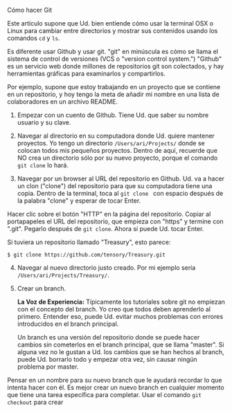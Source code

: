 Cómo hacer Git

Este artículo supone que Ud. bien entiende cómo usar la terminal OSX o Linux para cambiar entre directorios y mostrar sus contenidos usando los comandos `cd` y `ls`.

Es diferente usar Github y usar git. "git" en minúscula es cómo se llama el sistema de control de versiones (VCS o "version control system.") "Github" es un servicio web donde millones de repositorios git son colectados, y hay herramientas gráficas para examinarlos y compartirlos.

Por ejemplo, supone que estoy trabajando en un proyecto que se contiene en un repositorio, y hoy tengo la meta de añadir mi nombre en una lista de colaboradores en un archivo README.

1. Empezar con un cuento de Github. Tiene Ud. que saber su nombre usuario y su clave.

2. Navegar al directorio en su computadora donde Ud. quiere mantener proyectos. Yo tengo un directorio `/Users/ari/Projects/` donde se colocan todos mis pequeños proyectos. Dentro de aquí, recuerde que NO crea un directorio sólo por su nuevo proyecto, porque el comando `git clone` lo hará.

3. Navegar por un browser al URL del repositorio en Github. Ud. va a hacer un clon ("clone") del repositorio para que su computadora tiene una copia. Dentro de la terminal, toca al `git clone ` con espacio después de la palabra "clone" y esperar de tocar Enter.

Hacer clic sobre el botón "HTTP" en la página del repositorio. Copiar al portapapeles el URL del repositorio, que empieza con "https" y termine con ".git". Pegarlo después de `git clone`. Ahora sí puede Ud. tocar Enter.

Si tuviera un repositorio llamado "Treasury", esto parece: 

`$ git clone https://github.com/tensory/Treasury.git`

4. Navegar al nuevo directorio justo creado. Por mi ejemplo sería `/Users/ari/Projects/Treasury/`.

5. Crear un branch.

	__La Voz de Experiencia:__ Típicamente los tutoriales sobre git no empiezan con el concepto del branch. Yo creo que todos deben aprenderlo al primero. Entender eso, puede Ud. evitar muchos problemas con errores introducidos en el branch principal.

	Un branch es una versión del repositorio donde se puede hacer cambios sin cometerlos en el branch principal, que se llama "master". Si alguna vez no le gustan a Ud. los cambios que se han hechos al branch, puede Ud. borrarlo todo y empezar otra vez, sin causar ningún problema por master.

Pensar en un nombre para su nuevo branch que le ayudará recordar lo que intenta hacer con él. Es mejor crear un nuevo branch en cualquier momento que tiene una tarea específica para completar. Usar el comando `git checkout` para crear 